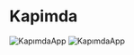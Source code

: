 # Kapimda



![KapımdaApp](https://github.com/berkedursunoglu/Kapimda/tree/master/appimages/1.jpg?raw=true)
![KapımdaApp](https://github.com/berkedursunoglu/Kapimda/tree/master/appimages/2.jpg?raw=true)

